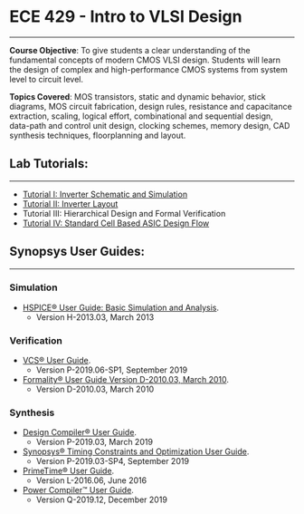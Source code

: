 # ECE 429 - Intro to VLSI Design
--------------------------------------------------------------------------

**Course Objective**: To give students a clear understanding of the fundamental concepts of modern CMOS VLSI design. Students will learn the design of complex and high-performance CMOS systems from system level to circuit level. 

**Topics Covered**: MOS transistors, static and dynamic behavior, stick diagrams, MOS circuit fabrication, design rules, resistance and capacitance extraction, scaling, logical effort, combinational and sequential design, data-path and control unit design, clocking schemes, memory design, CAD synthesis techniques, floorplanning and layout.

## Lab Tutorials: 
--------------------------------------------------------------------------
* [Tutorial I: Inverter Schematic and Simulation](./tut1_inv-sch&sim/)
* [Tutorial II: Inverter Layout](./tut2_inv-layout/)
* Tutorial III: Hierarchical Design and Formal Verification
* [Tutorial IV: Standard Cell Based ASIC Design Flow](./tut4_std-cell-based-ASIC-design-flow/)

## Synopsys User Guides:
--------------------------------------------------------------------------
### Simulation
* [HSPICE® User Guide: Basic Simulation and Analysis](https://github.com/nalnatsheh/synopsys_user_guides/blob/master/HSPICE%20User%20Guide%20Basic%20Simulation%20and%20Analysis%20H-2013.03%2C%20March%202013.pdf).
  - Version H-2013.03, March 2013

### Verification
* [VCS® User Guide](https://github.com/nalnatsheh/synopsys_user_guides/blob/master/VCS%20user%20guide%202019.06-SP1.pdf).
  - Version P-2019.06-SP1, September 2019
* [Formality® User Guide Version D-2010.03, March 2010](https://github.com/nalnatsheh/synopsys_user_guides/blob/master/Formality%C2%AE%20User%20Guide%20Version%20D-2010.03%2C%20March%202010.pdf).
  - Version D-2010.03, March 2010
 
### Synthesis 
* [Design Compiler® User Guide](https://github.com/nalnatsheh/synopsys_user_guides/blob/master/Design%20Compiler%20User%20Guide%20Version%20P-2019.03%2C%20March%202019.pdf).
  - Version P-2019.03, March 2019
* [Synopsys® Timing Constraints and Optimization User Guide](https://github.com/nalnatsheh/synopsys_user_guides/blob/master/Synopsys%20Timing%20Constraints%20and%20Optimization%20User%20Guide%202019.03-SP4.pdf).
  - Version P-2019.03-SP4, September 2019
* [PrimeTime® User Guide](https://github.com/nalnatsheh/synopsys_user_guides/blob/master/PrimeTime%C2%AE%20User%20Guide%20Version%20L-2016.06%2C%20June%202016.pdf).
  - Version L-2016.06, June 2016
* [Power Compiler™ User Guide](https://github.com/nalnatsheh/synopsys_user_guides/blob/master/Power%20Compiler%20User%20Guide%202019.12.pdf).
  - Version Q-2019.12, December 2019
